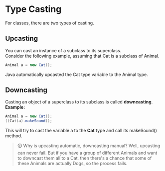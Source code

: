# Type Casting
For classes, there are two types of casting.  
  

## Upcasting
You can cast an instance of a subclass to its superclass.  
Consider the following example, assuming that Cat is a subclass of Animal.

```java
Animal a = new Cat();
```

Java automatically upcasted the Cat type variable to the Animal type.  
  

## Downcasting
Casting an object of a superclass to its subclass is called **downcasting**.  
**Example:**

```java
Animal a = new Cat();  
((Cat)a).makeSound();
```

This will try to cast the variable a to the **Cat** type and call its makeSound() method.

>🛈 Why is upcasting automatic, downcasting manual? Well, upcasting can never fail. But if you have a group of different Animals and want to downcast them all to a Cat, then there's a chance that some of these Animals are actually Dogs, so the process fails.